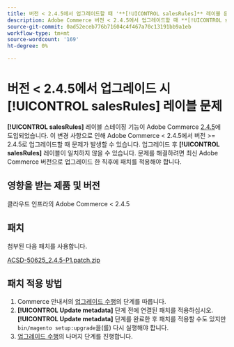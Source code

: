 ```yaml
---
title: 버전 < 2.4.5에서 업그레이드할 때 '**[!UICONTROL salesRules]** 레이블 문제 발생'
description: Adobe Commerce 버전 < 2.4.5에서 업그레이드할 때 **[!UICONTROL salesRules]** 문제를 처리하려면 패치를 적용하십시오.
source-git-commit: 0ad52eceb776b71604c4f467a70c13191bb9a1eb
workflow-type: tm+mt
source-wordcount: '169'
ht-degree: 0%

---
```


# 버전 &lt; 2.4.5에서 업그레이드 시 **[!UICONTROL salesRules]** 레이블 문제

**[!UICONTROL salesRules]** 레이블 스테이징 기능이 Adobe Commerce [2.4.5](/docs/commerce-operations/release/notes/adobe-commerce/2-4-5.html)에 도입되었습니다. 이 변경 사항으로 인해 Adobe Commerce &lt; 2.4.5에서 버전 >= 2.4.5로 업그레이드할 때 문제가 발생할 수 있습니다. 업그레이드 후 **[!UICONTROL salesRules]** 레이블이 일치하지 않을 수 있습니다. 문제를 해결하려면 최신 Adobe Commerce 버전으로 업그레이드 한 직후에 패치를 적용해야 합니다.

## 영향을 받는 제품 및 버전

클라우드 인프라의 Adobe Commerce &lt; 2.4.5

## 패치

첨부된 다음 패치를 사용합니다.

[ACSD-50625_2.4.5-P1.patch.zip](assets/ACSD-50625_2.4.5-p1.patch.zip)

## 패치 적용 방법

1. Commerce 안내서의 [업그레이드 수행](https://experienceleague.adobe.com/docs/commerce-operations/upgrade-guide/implementation/perform-upgrade.html)의 단계를 따릅니다.
1. **[!UICONTROL Update metadata]** 단계 전에 연결된 패치를 적용하십시오.
**[!UICONTROL Update metadata]** 단계를 완료한 후 패치를 적용할 수도 있지만 `bin/magento setup:upgrade`을(를) 다시 실행해야 합니다.
1. [업그레이드 수행](https://experienceleague.adobe.com/docs/commerce-operations/upgrade-guide/implementation/perform-upgrade.html)의 나머지 단계를 진행합니다.
